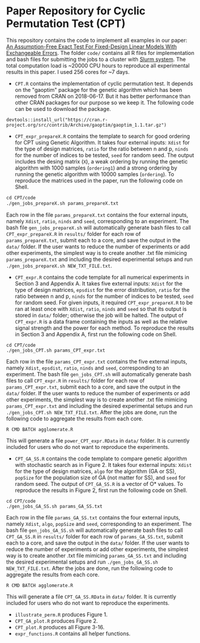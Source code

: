 # Paper Repository for Cyclic Permutation Test (CPT)

This repository contains the code to implement all examples in our paper: [An Assumption-Free Exact Test For Fixed-Design Linear Models With Exchangeable Errors](https://arxiv.org/abs/). 
The folder `code/` contains all R files for implementation and bash files for submitting the jobs to a cluster with [Slurm system](https://slurm.schedmd.com/overview.html). The total computation load is ~20000 CPU hours to reproduce all experimental results in this paper. I used 256 cores for ~7 days. 

- `CPT.R` contains the implementation of cyclic permutation test. It depends on the "gaoptim" package for the genetic algorithm which has been removed from CRAN on 2018-06-17. But it has better performance than other CRAN packages for our purpose so we keep it. The following code can be used to download the package.
```
devtools::install_url("https://cran.r-project.org/src/contrib/Archive/gaoptim/gaoptim_1.1.tar.gz")
```
- `CPT_expr_prepareX.R` contains the template to search for good ordering for CPT using Genetic Algorithm. It takes four external inputs: `Xdist` for the type of design matrices, `ratio` for the ratio between n and p, `ninds` for the number of indices to be tested, `seed` for random seed. The output includes the desing matrix (`X`), a weak ordering by running the genetic algorithm with 1000 samples (`ordering1`) and a strong ordering by running the genetic algorithm with 10000 samples (`ordering`). To reproduce the matrices used in the paper, run the following code on Shell.
```p
cd CPT/code
./gen_jobs_prepareX.sh params_prepareX.txt
```
Each row in the file `params_prepareX.txt` contains the four external inputs, namely `Xdist`, `ratio`, `ninds` and `seed`, corresponding to an experiment. The bash file `gen_jobs_prepareX.sh` will automatically generate bash files to call `CPT_expr_prepareX.R` in `results/` folder for each row of `params_prepareX.txt`, submit each to a core, and save the output in the `data/` folder. If the user wants to reduce the number of experiments or add other experiments, the simplest way is to create another .txt file mimicing `params_prepareX.txt` and including the desired experimental setups and run `./gen_jobs_prepareX.sh NEW_TXT_FILE.txt`.
- `CPT_expr.R` contains the code template for all numerical experiments in Section 3 and Appendix A. It takes five external inputs: `Xdist` for the type of design matrices, `epsdist` for the error distribution, `ratio` for the ratio between n and p, `ninds` for the number of indices to be tested, `seed` for random seed. For given inputs, it required `CPT_expr_prepareX.R` to be ran at least once with `Xdist`, `ratio`, `ninds` and `seed` so that its output is stored in `data/` folder; otherwise the job will be halted. The output of `CPT_expr.R` is a data frame containing the inputs as well as the relative signal strength and the power for each method. To reproduce the results in Section 3 and Appendix A, first run the following code on Shell.
```
cd CPT/code
./gen_jobs_CPT.sh params_CPT_expr.txt
```
Each row in the file `params_CPT_expr.txt` contains the five external inputs, namely `Xdist`, `epsdist`, `ratio`, `ninds` and `seed`, corresponding to an experiment. The bash file `gen_jobs_CPT.sh` will automatically generate bash files to call `CPT_expr.R` in `results/` folder for each row of `params_CPT_expr.txt`, submit each to a core, and save the output in the `data/` folder. If the user wants to reduce the number of experiments or add other experiments, the simplest way is to create another .txt file mimicing `params_CPT_expr.txt` and including the desired experimental setups and run `./gen_jobs_CPT.sh NEW_TXT_FILE.txt`. After the jobs are done, run the following code to aggregate the results from each core.
```
R CMD BATCH agglomerate.R
```
This will generate a file `power_CPT_expr.RData` in `data/` folder. It is currently included for users who do not want to reproduce the experiments.
- `CPT_GA_SS.R` contains the code template to compare genetic algorithm with stochastic search as in Figure 2. It takes four external inputs: `Xdist` for the type of design matrices, `algo` for the algorithm (GA or SS), `popSize` for the population size of GA (not matter for SS), and `seed` for random seed. The output of `CPT_GA_SS.R` is a vector of O* values. To reproduce the results in Figure 2, first run the following code on Shell.
```
cd CPT/code
./gen_jobs_GA_SS.sh params_GA_SS.txt
```
Each row in the file `params_GA_SS.txt` contains the four external inputs, namely `Xdist`, `algo`, `popSize` and `seed`, corresponding to an experiment. The bash file `gen_jobs_GA_SS.sh` will automatically generate bash files to call `CPT_GA_SS.R`  in `results/` folder for each row of `params_GA_SS.txt`, submit each to a core, and save the output in the `data/` folder. If the user wants to reduce the number of experiments or add other experiments, the simplest way is to create another .txt file mimicing `params_GA_SS.txt` and including the desired experimental setups and run `./gen_jobs_GA_SS.sh NEW_TXT_FILE.txt`. After the jobs are done, run the following code to aggregate the results from each core.
```
R CMD BATCH agglomerate.R
```
This will generate a file `CPT_GA_SS.RData` in `data/` folder. It is currently included for users who do not want to reproduce the experiments.
- `illustrate_perm.R` produces Figure 1.
- `CPT_GA_plot.R` produces Figure 2.
- `CPT_plot.R` produces all Figure 3-16.
- `expr_functions.R` contains all helper functions.


